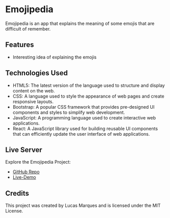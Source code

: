 # Emojipedia
Emojipedia is an app that explains the meaning of some emojis that are difficult of remember. 
## Features
* Interesting idea of explaining the emojis
## Technologies Used
* HTML5: The latest version of the language used to structure and display content on the web.
* CSS: A language used to style the appearance of web pages and create responsive layouts.
* Bootstrap: A popular CSS framework that provides pre-designed UI components and styles to simplify web development.
* JavaScript: A programming language used to create interactive web applications.
* React: A JavaScript library used for building reusable UI components that can efficiently update the user interface of web applications.
## Live Server
Explore the Emojipedia Project:

* [GitHub Repo](https://github.com/Lucas-marques-web/Emojipedia)
* [Live-Demo](https://lucas-marques-web.github.io/Emojipedia/)
## Credits
This project was created by Lucas Marques and is licensed under the MIT License.